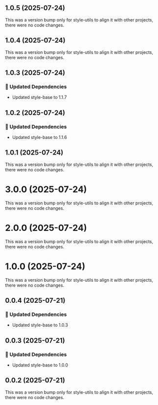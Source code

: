 ## 1.0.5 (2025-07-24)

This was a version bump only for style-utils to align it with other projects, there were no code changes.

## 1.0.4 (2025-07-24)

This was a version bump only for style-utils to align it with other projects, there were no code changes.

## 1.0.3 (2025-07-24)

### 🧱 Updated Dependencies

- Updated style-base to 1.1.7

## 1.0.2 (2025-07-24)

### 🧱 Updated Dependencies

- Updated style-base to 1.1.6

## 1.0.1 (2025-07-24)

This was a version bump only for style-utils to align it with other projects, there were no code changes.

# 3.0.0 (2025-07-24)

This was a version bump only for style-utils to align it with other projects, there were no code changes.

# 2.0.0 (2025-07-24)

This was a version bump only for style-utils to align it with other projects, there were no code changes.

# 1.0.0 (2025-07-24)

This was a version bump only for style-utils to align it with other projects, there were no code changes.

## 0.0.4 (2025-07-21)

### 🧱 Updated Dependencies

- Updated style-base to 1.0.3

## 0.0.3 (2025-07-21)

### 🧱 Updated Dependencies

- Updated style-base to 1.0.0

## 0.0.2 (2025-07-21)

This was a version bump only for style-utils to align it with other projects, there were no code changes.

